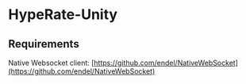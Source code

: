 # HypeRate-Unity

## Requirements
Native Websocket client: [https://github.com/endel/NativeWebSocket](https://github.com/endel/NativeWebSocket)
